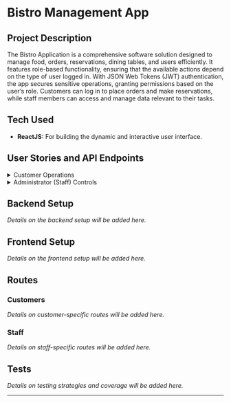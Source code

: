 # Bistro Management App

## Project Description

The Bistro Application is a comprehensive software solution designed to manage food, orders, reservations, dining tables, and users efficiently. It features role-based functionality, ensuring that the available actions depend on the type of user logged in. With JSON Web Tokens (JWT) authentication, the app secures sensitive operations, granting permissions based on the user’s role. Customers can log in to place orders and make reservations, while staff members can access and manage data relevant to their tasks.

## Tech Used

- **ReactJS:** For building the dynamic and interactive user interface.

## User Stories and API Endpoints
<details>
<summary>Customer Operations</summary>

#### View Menu
- **As a** user,
- **I want** to view the menu,
- **So that** I can see the available dishes and make informed choices.

**API Endpoint:**
- `GET /menu`: Retrieve all menu items.

#### Order from Menu
- **As a** user,
- **I want** to order from the menu,
- **So that** I can enjoy my selected dishes.

**API Endpoint:**
- `POST /orders`: Place a new order.

#### Edit My Order
- **As a** user,
- **I want** to edit my order,
- **So that** I can make changes before it is prepared.

**API Endpoint:**
- `PUT /orders/{id}`: Update an existing order.

#### Reserve/Cancel a Table
- **As a** user,
- **I want** to reserve or cancel a table,
- **So that** I can ensure a table is available when I arrive or cancel if my plans change.

**API Endpoints:**
- `POST /reservations`: Make a new reservation.
- `DELETE /reservations/{id}`: Cancel a reservation.
</details>

<details>
<summary>Administrator (Staff) Controls</summary>

#### View Orders
- **As an** administrator,
- **I want** to view all orders,
- **So that** I can oversee the order process and ensure everything is running smoothly.

**API Endpoint:**
- `GET /orders`: Retrieve all current orders.

#### Add or Edit Menu Food Item
- **As an** administrator,
- **I want** to add or edit a menu food item,
- **So that** I can keep the menu up-to-date with new dishes or changes to existing ones.

**API Endpoints:**
- `POST /menu`: Add a new food item to the menu.
- `PUT /menu/{id}`: Update an existing food item on the menu.

#### Cancel or Delete Orders
- **As an** administrator,
- **I want** to cancel or delete orders,
- **So that** I can manage order changes and handle issues.

**API Endpoint:**
- `DELETE /orders/{id}`: Cancel or delete an order.

#### Change Order Status to Settled or Unsettled
- **As an** administrator,
- **I want** to change the status of orders to settled or unsettled,
- **So that** I can track which orders have been paid for and which are still outstanding.

**API Endpoint:**
- `PUT /orders/{id}/status`: Update the status of an order to settled or unsettled.
</details>

## Backend Setup

*Details on the backend setup will be added here.*

## Frontend Setup

*Details on the frontend setup will be added here.*

## Routes

### Customers

*Details on customer-specific routes will be added here.*

### Staff

*Details on staff-specific routes will be added here.*

## Tests

*Details on testing strategies and coverage will be added here.*

---
